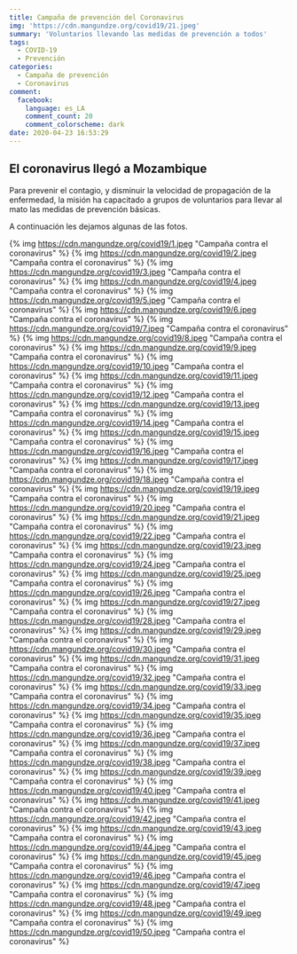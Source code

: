 ```yaml
---
title: Campaña de prevención del Coronavirus
img: 'https://cdn.mangundze.org/covid19/21.jpeg'
summary: 'Voluntarios llevando las medidas de prevención a todos'
tags:
  - COVID-19
  - Prevención
categories:
  - Campaña de prevención
  - Coronavirus
comment:
  facebook:
    language: es_LA
    comment_count: 20
    comment_colorscheme: dark
date: 2020-04-23 16:53:29
---
```


## El coronavirus llegó a Mozambique

Para prevenir el contagio, y disminuir la velocidad de propagación de la enfermedad, la misión ha capacitado a grupos de voluntarios para llevar al mato las medidas de prevención básicas.

A continuación les dejamos algunas de las fotos.

{% img https://cdn.mangundze.org/covid19/1.jpeg "Campaña contra el coronavirus" %}
{% img https://cdn.mangundze.org/covid19/2.jpeg "Campaña contra el coronavirus" %}
{% img https://cdn.mangundze.org/covid19/3.jpeg "Campaña contra el coronavirus" %}
{% img https://cdn.mangundze.org/covid19/4.jpeg "Campaña contra el coronavirus" %}
{% img https://cdn.mangundze.org/covid19/5.jpeg "Campaña contra el coronavirus" %}
{% img https://cdn.mangundze.org/covid19/6.jpeg "Campaña contra el coronavirus" %}
{% img https://cdn.mangundze.org/covid19/7.jpeg "Campaña contra el coronavirus" %}
{% img https://cdn.mangundze.org/covid19/8.jpeg "Campaña contra el coronavirus" %}
{% img https://cdn.mangundze.org/covid19/9.jpeg "Campaña contra el coronavirus" %}
{% img https://cdn.mangundze.org/covid19/10.jpeg "Campaña contra el coronavirus" %}
{% img https://cdn.mangundze.org/covid19/11.jpeg "Campaña contra el coronavirus" %}
{% img https://cdn.mangundze.org/covid19/12.jpeg "Campaña contra el coronavirus" %}
{% img https://cdn.mangundze.org/covid19/13.jpeg "Campaña contra el coronavirus" %}
{% img https://cdn.mangundze.org/covid19/14.jpeg "Campaña contra el coronavirus" %}
{% img https://cdn.mangundze.org/covid19/15.jpeg "Campaña contra el coronavirus" %}
{% img https://cdn.mangundze.org/covid19/16.jpeg "Campaña contra el coronavirus" %}
{% img https://cdn.mangundze.org/covid19/17.jpeg "Campaña contra el coronavirus" %}
{% img https://cdn.mangundze.org/covid19/18.jpeg "Campaña contra el coronavirus" %}
{% img https://cdn.mangundze.org/covid19/19.jpeg "Campaña contra el coronavirus" %}
{% img https://cdn.mangundze.org/covid19/20.jpeg "Campaña contra el coronavirus" %}
{% img https://cdn.mangundze.org/covid19/21.jpeg "Campaña contra el coronavirus" %}
{% img https://cdn.mangundze.org/covid19/22.jpeg "Campaña contra el coronavirus" %}
{% img https://cdn.mangundze.org/covid19/23.jpeg "Campaña contra el coronavirus" %}
{% img https://cdn.mangundze.org/covid19/24.jpeg "Campaña contra el coronavirus" %}
{% img https://cdn.mangundze.org/covid19/25.jpeg "Campaña contra el coronavirus" %}
{% img https://cdn.mangundze.org/covid19/26.jpeg "Campaña contra el coronavirus" %}
{% img https://cdn.mangundze.org/covid19/27.jpeg "Campaña contra el coronavirus" %}
{% img https://cdn.mangundze.org/covid19/28.jpeg "Campaña contra el coronavirus" %}
{% img https://cdn.mangundze.org/covid19/29.jpeg "Campaña contra el coronavirus" %}
{% img https://cdn.mangundze.org/covid19/30.jpeg "Campaña contra el coronavirus" %}
{% img https://cdn.mangundze.org/covid19/31.jpeg "Campaña contra el coronavirus" %}
{% img https://cdn.mangundze.org/covid19/32.jpeg "Campaña contra el coronavirus" %}
{% img https://cdn.mangundze.org/covid19/33.jpeg "Campaña contra el coronavirus" %}
{% img https://cdn.mangundze.org/covid19/34.jpeg "Campaña contra el coronavirus" %}
{% img https://cdn.mangundze.org/covid19/35.jpeg "Campaña contra el coronavirus" %}
{% img https://cdn.mangundze.org/covid19/36.jpeg "Campaña contra el coronavirus" %}
{% img https://cdn.mangundze.org/covid19/37.jpeg "Campaña contra el coronavirus" %}
{% img https://cdn.mangundze.org/covid19/38.jpeg "Campaña contra el coronavirus" %}
{% img https://cdn.mangundze.org/covid19/39.jpeg "Campaña contra el coronavirus" %}
{% img https://cdn.mangundze.org/covid19/40.jpeg "Campaña contra el coronavirus" %}
{% img https://cdn.mangundze.org/covid19/41.jpeg "Campaña contra el coronavirus" %}
{% img https://cdn.mangundze.org/covid19/42.jpeg "Campaña contra el coronavirus" %}
{% img https://cdn.mangundze.org/covid19/43.jpeg "Campaña contra el coronavirus" %}
{% img https://cdn.mangundze.org/covid19/44.jpeg "Campaña contra el coronavirus" %}
{% img https://cdn.mangundze.org/covid19/45.jpeg "Campaña contra el coronavirus" %}
{% img https://cdn.mangundze.org/covid19/46.jpeg "Campaña contra el coronavirus" %}
{% img https://cdn.mangundze.org/covid19/47.jpeg "Campaña contra el coronavirus" %}
{% img https://cdn.mangundze.org/covid19/48.jpeg "Campaña contra el coronavirus" %}
{% img https://cdn.mangundze.org/covid19/49.jpeg "Campaña contra el coronavirus" %}
{% img https://cdn.mangundze.org/covid19/50.jpeg "Campaña contra el coronavirus" %}